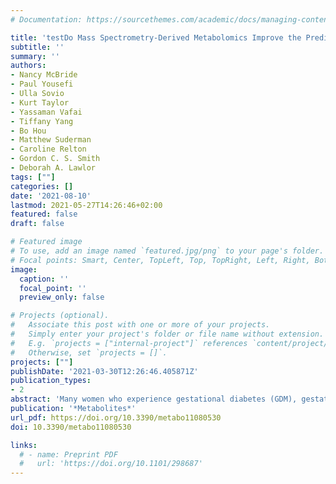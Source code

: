 ```yaml
---
# Documentation: https://sourcethemes.com/academic/docs/managing-content/

title: 'testDo Mass Spectrometry-Derived Metabolomics Improve the Prediction of Pregnancy-Related Disorders? Findings from a UK Birth Cohort with Independent Validation'
subtitle: ''
summary: ''
authors:
- Nancy McBride
- Paul Yousefi
- Ulla Sovio
- Kurt Taylor
- Yassaman Vafai
- Tiffany Yang
- Bo Hou
- Matthew Suderman
- Caroline Relton
- Gordon C. S. Smith
- Deborah A. Lawlor
tags: [""]
categories: []
date: '2021-08-10'
lastmod: 2021-05-27T14:26:46+02:00
featured: false
draft: false

# Featured image
# To use, add an image named `featured.jpg/png` to your page's folder.
# Focal points: Smart, Center, TopLeft, Top, TopRight, Left, Right, BottomLeft, Bottom, BottomRight.
image:
  caption: ''
  focal_point: ''
  preview_only: false

# Projects (optional).
#   Associate this post with one or more of your projects.
#   Simply enter your project's folder or file name without extension.
#   E.g. `projects = ["internal-project"]` references `content/project/deep-learning/index.md`.
#   Otherwise, set `projects = []`.
projects: [""]
publishDate: '2021-03-30T12:26:46.405871Z'
publication_types:
- 2
abstract: 'Many women who experience gestational diabetes (GDM), gestational hypertension (GHT), pre-eclampsia (PE), have a spontaneous preterm birth (sPTB) or have an offspring born small/large for gestational age (SGA/LGA) do not meet the criteria for high-risk pregnancies based upon certain maternal risk factors. Tools that better predict these outcomes are needed to tailor antenatal care to risk. Recent studies have suggested that metabolomics may improve the prediction of these pregnancy-related disorders. These have largely been based on targeted platforms or focused on a single pregnancy outcome. The aim of this study was to assess the predictive ability of an untargeted platform of over 700 metabolites to predict the above pregnancy-related disorders in two cohorts. We used data collected from women in the Born in Bradford study (BiB; two sub-samples, n = 2000 and n = 1000) and the Pregnancy Outcome Prediction study (POPs; n = 827) to train, test and validate prediction models for GDM, PE, GHT, SGA, LGA and sPTB. We compared the predictive performance of three models: (1) risk factors (maternal age, pregnancy smoking, BMI, ethnicity and parity) (2) mass spectrometry (MS)-derived metabolites (n = 718 quantified metabolites, collected at 26–28 weeks’ gestation) and (3) combined risk factors and metabolites. We used BiB for the training and testing of the models and POPs for independent validation. In both cohorts, discrimination for GDM, PE, LGA and SGA improved with the addition of metabolites to the risk factor model. The models’ area under the curve (AUC) were similar for both cohorts, with good discrimination for GDM (AUC (95% CI) BiB 0.76 (0.71, 0.81) and POPs 0.76 (0.72, 0.81)) and LGA (BiB 0.86 (0.80, 0.91) and POPs 0.76 (0.60, 0.92)). Discrimination was improved for the combined models (compared to the risk factors models) for PE and SGA, with modest discrimination in both studies (PE-BiB 0.68 (0.58, 0.78) and POPs 0.66 (0.60, 0.71); SGA-BiB 0.68 (0.63, 0.74) and POPs 0.64 (0.59, 0.69)). Prediction for sPTB was poor in BiB and POPs for all models. In BiB, calibration for the combined models was good for GDM, LGA and SGA. Retained predictors include 4-hydroxyglutamate for GDM, LGA and PE and glycerol for GDM and PE. MS-derived metabolomics combined with maternal risk factors improves the prediction of GDM, PE, LGA and SGA, with good discrimination for GDM and LGA. Validation across two very different cohorts supports further investigation on whether the metabolites reflect novel causal paths to GDM and LGA.'
publication: '*Metabolites*'
url_pdf: https://doi.org/10.3390/metabo11080530
doi: 10.3390/metabo11080530

links:
  # - name: Preprint PDF
  #   url: 'https://doi.org/10.1101/298687'
---
```

